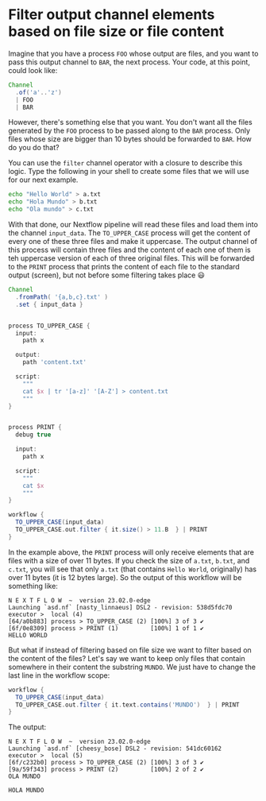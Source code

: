 # Filter output channel elements based on file size or file content

Imagine that you have a process `FOO` whose output are files, and you want to 
pass this output channel to `BAR`, the next process. Your code, at this point, 
could look like:

```Groovy
Channel
  .of('a'..'z')
  | FOO
  | BAR
```

However, there's something else that you want. You don't want all the files 
generated by the `FOO` process to be passed along to the `BAR` process. Only 
files whose size are bigger than 10 bytes should be forwarded to `BAR`. How do 
you do that?

You can use the `filter` channel operator with a closure to describe this logic.
Type the following in your shell to create some files that we will use for our 
next example.

```bash
echo "Hello World" > a.txt
echo "Hola Mundo" > b.txt
echo "Ola mundo" > c.txt
```

With that done, our Nextflow pipeline will read these files and load them into 
the channel `input_data`. The `TO_UPPER_CASE` process will get the content of every one of
 these three files and make it uppercase. The output channel of this process 
will contain three files and the content of each one of them is teh uppercase 
version of each of three original files. This will be forwarded to the `PRINT` 
process that prints the content of each file to the standard output (screen), 
but not before some filtering takes place :smiley:

```Groovy
Channel
  .fromPath( '{a,b,c}.txt' )
  .set { input_data }


process TO_UPPER_CASE {
  input:
    path x

  output:
    path 'content.txt'

  script:
    """
    cat $x | tr '[a-z]' '[A-Z'] > content.txt
    """
}


process PRINT {
  debug true

  input:
    path x

  script:
    """
    cat $x
    """
}

workflow {
  TO_UPPER_CASE(input_data)
  TO_UPPER_CASE.out.filter { it.size() > 11.B  } | PRINT
}
```

In the example above, the `PRINT` process will only receive elements that are 
files with a size of over 11 bytes. If you check the size of `a.txt`,  `b.txt`, 
and `c.txt`, you will see that only `a.txt` (that contains `Hello World`, 
originally) has over 11 bytes (it is 12 bytes large). So the output of this 
workflow will be something like:

```console
N E X T F L O W  ~  version 23.02.0-edge
Launching `asd.nf` [nasty_linnaeus] DSL2 - revision: 538d5fdc70
executor >  local (4)
[64/a0b883] process > TO_UPPER_CASE (2) [100%] 3 of 3 ✔
[6f/0e8309] process > PRINT (1)         [100%] 1 of 1 ✔
HELLO WORLD
```

But what if instead of filtering based on file size we want to filter based on 
the content of the files? Let's say we want to keep only files that contain 
somewhere in their content the substring `MUNDO`. We just have to change the 
last line in the workflow scope:

```Groovy
workflow {
  TO_UPPER_CASE(input_data)
  TO_UPPER_CASE.out.filter { it.text.contains('MUNDO')  } | PRINT
}
```

The output:

```console
N E X T F L O W  ~  version 23.02.0-edge
Launching `asd.nf` [cheesy_bose] DSL2 - revision: 541dc60162
executor >  local (5)
[6f/c232b0] process > TO_UPPER_CASE (2) [100%] 3 of 3 ✔
[9a/59f343] process > PRINT (2)         [100%] 2 of 2 ✔
OLA MUNDO

HOLA MUNDO
```